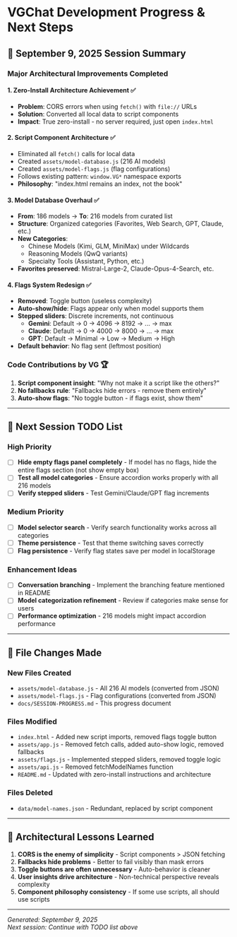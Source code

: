 # VGChat Development Progress & Next Steps

## 🎯 September 9, 2025 Session Summary

### Major Architectural Improvements Completed

#### 1. **Zero-Install Architecture Achievement** ✅
- **Problem**: CORS errors when using `fetch()` with `file://` URLs
- **Solution**: Converted all local data to script components
- **Impact**: True zero-install - no server required, just open `index.html`

#### 2. **Script Component Architecture** ✅ 
- Eliminated all `fetch()` calls for local data
- Created `assets/model-database.js` (216 AI models)  
- Created `assets/model-flags.js` (flag configurations)
- Follows existing pattern: `window.VG*` namespace exports
- **Philosophy**: "index.html remains an index, not the book"

#### 3. **Model Database Overhaul** ✅
- **From**: 186 models → **To**: 216 models from curated list
- **Structure**: Organized categories (Favorites, Web Search, GPT, Claude, etc.)
- **New Categories**: 
  - Chinese Models (Kimi, GLM, MiniMax) under Wildcards
  - Reasoning Models (QwQ variants)  
  - Specialty Tools (Assistant, Python, etc.)
- **Favorites preserved**: Mistral-Large-2, Claude-Opus-4-Search, etc.

#### 4. **Flags System Redesign** ✅
- **Removed**: Toggle button (useless complexity)
- **Auto-show/hide**: Flags appear only when model supports them
- **Stepped sliders**: Discrete increments, not continuous
  - **Gemini**: Default → 0 → 4096 → 8192 → ... → max
  - **Claude**: Default → 0 → 4000 → 8000 → ... → max
  - **GPT**: Default → Minimal → Low → Medium → High
- **Default behavior**: No flag sent (leftmost position)

### Code Contributions by VG 🏆
1. **Script component insight**: "Why not make it a script like the others?"
2. **No fallbacks rule**: "Fallbacks hide errors - remove them entirely"  
3. **Auto-show flags**: "No toggle button - if flags exist, show them"

---

## 🔄 Next Session TODO List

### High Priority
- [ ] **Hide empty flags panel completely** - If model has no flags, hide the entire flags section (not show empty box)
- [ ] **Test all model categories** - Ensure accordion works properly with all 216 models
- [ ] **Verify stepped sliders** - Test Gemini/Claude/GPT flag increments

### Medium Priority  
- [ ] **Model selector search** - Verify search functionality works across all categories
- [ ] **Theme persistence** - Test that theme switching saves correctly
- [ ] **Flag persistence** - Verify flag states save per model in localStorage

### Enhancement Ideas
- [ ] **Conversation branching** - Implement the branching feature mentioned in README
- [ ] **Model categorization refinement** - Review if categories make sense for users
- [ ] **Performance optimization** - 216 models might impact accordion performance

---

## 📁 File Changes Made

### New Files Created
- `assets/model-database.js` - All 216 AI models (converted from JSON)
- `assets/model-flags.js` - Flag configurations (converted from JSON)  
- `docs/SESSION-PROGRESS.md` - This progress document

### Files Modified
- `index.html` - Added new script imports, removed flags toggle button
- `assets/app.js` - Removed fetch calls, added auto-show logic, removed fallbacks
- `assets/flags.js` - Implemented stepped sliders, removed toggle logic
- `assets/api.js` - Removed fetchModelNames function
- `README.md` - Updated with zero-install instructions and architecture

### Files Deleted
- `data/model-names.json` - Redundant, replaced by script component

---

## 🧠 Architectural Lessons Learned

1. **CORS is the enemy of simplicity** - Script components > JSON fetching
2. **Fallbacks hide problems** - Better to fail visibly than mask errors
3. **Toggle buttons are often unnecessary** - Auto-behavior is cleaner
4. **User insights drive architecture** - Non-technical perspective reveals complexity
5. **Component philosophy consistency** - If some use scripts, all should use scripts

---

*Generated: September 9, 2025*  
*Next session: Continue with TODO list above*